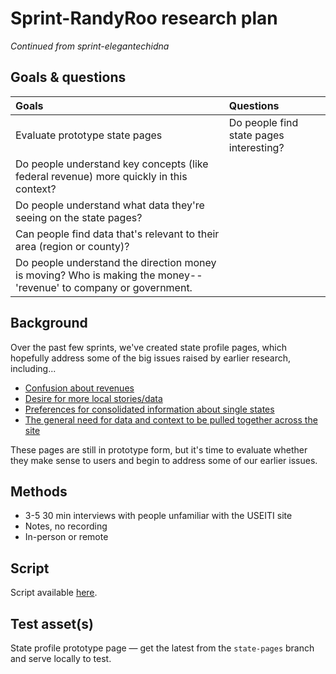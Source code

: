 # Sprint-RandyRoo research plan

_Continued from sprint-elegantechidna_

## Goals & questions

Goals | Questions
:----- | :---------
Evaluate prototype state pages | Do people find state pages interesting?
 | Do people understand key concepts (like federal revenue) more quickly in this context?
 | Do people understand what data they're seeing on the state pages?
 | Can people find data that's relevant to their area (region or county)?
 | Do people understand the direction money is moving? Who is making the money-- 'revenue' to company or government.


## Background

Over the past few sprints, we've created state profile pages, which hopefully address some of the big issues raised by earlier research, including...

* [Confusion about revenues](https://github.com/18F/doi-extractives-data/issues/1260)
* [Desire for more local stories/data](https://github.com/18F/doi-extractives-data/blob/research/research/10_sprint-elegantechidna/sprint-elegantechidna_research-plan.md#how-do-journalists-decide-if-something-is-interesting-and-worth-writing-about)
* [Preferences for consolidated information about single states](https://github.com/18F/doi-extractives-data/blob/research/research/10_sprint-elegantechidna/sprint-elegantechidna_research-plan.md#how-do-people-want-to-use-our-data-what-were-they-trying-to-do-and-what-did-they-expect)
* [The general need for data and context to be pulled together across the site](https://github.com/18F/doi-extractives-data/blob/research/research/10_sprint-elegantechidna/sprint-elegantechidna_research-plan.md#linking-related-information-and-data-across-the-site)

These pages are still in prototype form, but it's time to evaluate whether they make sense to users and begin to address some of our earlier issues.

## Methods

* 3-5 30 min interviews with people unfamiliar with the USEITI site
* Notes, no recording
* In-person or remote


## Script

Script available [here](https://github.com/18F/doi-extractives-data/blob/research/research/10_sprint-elegantechidna/sprint-elegantechidna_research-script.md).


## Test asset(s)

State profile prototype page — get the latest from the `state-pages` branch and serve locally to test.

